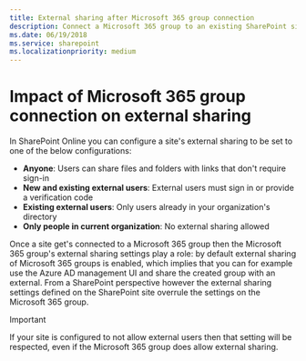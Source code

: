 ```yaml
---
title: External sharing after Microsoft 365 group connection
description: Connect a Microsoft 365 group to an existing SharePoint site can result in different external sharing settings between the Microsoft 365 group and the SharePoint site
ms.date: 06/19/2018
ms.service: sharepoint
ms.localizationpriority: medium
---
```


# Impact of Microsoft 365 group connection on external sharing

In SharePoint Online you can configure a site's external sharing to be set to one of the below configurations:

- **Anyone**: Users can share files and folders with links that don't require sign-in
- **New and existing external users**: External users must sign in or provide a verification code
- **Existing external users**: Only users already in your organization's directory
- **Only people in current organization**: No external sharing allowed

Once a site get's connected to a Microsoft 365 group then the Microsoft 365 group's external sharing settings play a role: by default external sharing of Microsoft 365 groups is enabled, which implies that you can for example use the Azure AD management UI and share the created group with an external. From a SharePoint perspective however the external sharing settings defined on the SharePoint site overrule the settings on the Microsoft 365 group.

> [!IMPORTANT]
> If your site is configured to not allow external users then that setting will be respected, even if the Microsoft 365 group does allow external sharing.
